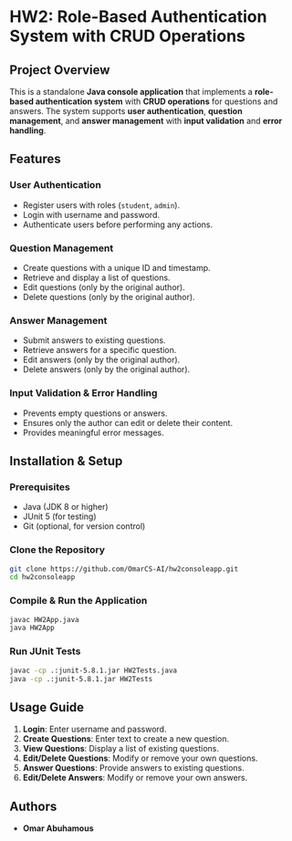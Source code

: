 # HW2: Role-Based Authentication System with CRUD Operations

## Project Overview
This is a standalone **Java console application** that implements a **role-based authentication system** with **CRUD operations** for questions and answers. The system supports **user authentication**, **question management**, and **answer management** with **input validation** and **error handling**.

## Features
### **User Authentication**
- Register users with roles (`student`, `admin`).
- Login with username and password.
- Authenticate users before performing any actions.

### **Question Management**
- Create questions with a unique ID and timestamp.
- Retrieve and display a list of questions.
- Edit questions (only by the original author).
- Delete questions (only by the original author).

### **Answer Management**
- Submit answers to existing questions.
- Retrieve answers for a specific question.
- Edit answers (only by the original author).
- Delete answers (only by the original author).

### **Input Validation & Error Handling**
- Prevents empty questions or answers.
- Ensures only the author can edit or delete their content.
- Provides meaningful error messages.

## Installation & Setup
### **Prerequisites**
- Java (JDK 8 or higher)
- JUnit 5 (for testing)
- Git (optional, for version control)

### **Clone the Repository**
```sh
git clone https://github.com/OmarCS-AI/hw2consoleapp.git
cd hw2consoleapp
```

### **Compile & Run the Application**
```sh
javac HW2App.java
java HW2App
```

### **Run JUnit Tests**
```sh
javac -cp .:junit-5.8.1.jar HW2Tests.java
java -cp .:junit-5.8.1.jar HW2Tests
```

## Usage Guide
1. **Login**: Enter username and password.
2. **Create Questions**: Enter text to create a new question.
3. **View Questions**: Display a list of existing questions.
4. **Edit/Delete Questions**: Modify or remove your own questions.
5. **Answer Questions**: Provide answers to existing questions.
6. **Edit/Delete Answers**: Modify or remove your own answers.

## Authors
- **Omar Abuhamous** 
